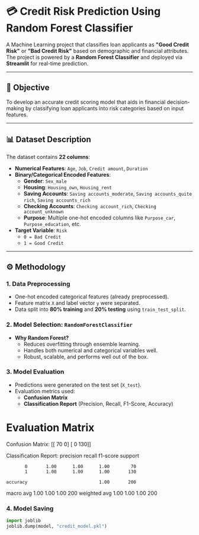 # 💳 Credit Risk Prediction Using Random Forest Classifier

A Machine Learning project that classifies loan applicants as **"Good Credit Risk"** or **"Bad Credit Risk"** based on demographic and financial attributes. The project is powered by a **Random Forest Classifier** and deployed via **Streamlit** for real-time prediction.

---

## 🎯 Objective

To develop an accurate credit scoring model that aids in financial decision-making by classifying loan applicants into risk categories based on input features.

---

## 📊 Dataset Description

The dataset contains **22 columns**:
- **Numerical Features**: `Age`, `Job`, `Credit amount`, `Duration`
- **Binary/Categorical Encoded Features**:
  - **Gender**: `Sex_male`
  - **Housing**: `Housing_own`, `Housing_rent`
  - **Saving Accounts**: `Saving accounts_moderate`, `Saving accounts_quite rich`, `Saving accounts_rich`
  - **Checking Accounts**: `Checking account_rich`, `Checking account_unknown`
  - **Purpose**: Multiple one-hot encoded columns like `Purpose_car`, `Purpose_education`, etc.
- **Target Variable**: `Risk`  
  - `0 = Bad Credit`  
  - `1 = Good Credit`

---

## ⚙️ Methodology

### 1. Data Preprocessing
- One-hot encoded categorical features (already preprocessed).
- Feature matrix `X` and label vector `y` were separated.
- Data split into **80% training** and **20% testing** using `train_test_split`.

### 2. Model Selection: `RandomForestClassifier`
- **Why Random Forest?**
  - Reduces overfitting through ensemble learning.
  - Handles both numerical and categorical variables well.
  - Robust, scalable, and performs well out of the box.

### 3. Model Evaluation
- Predictions were generated on the test set (`X_test`).
- Evaluation metrics used:
  - **Confusion Matrix**
  - **Classification Report** (Precision, Recall, F1-Score, Accuracy)

# Evaluation Matrix
  Confusion Matrix:
[[ 70   0]
 [  0 130]]

Classification Report:
              precision    recall  f1-score   support

           0       1.00      1.00      1.00        70
           1       1.00      1.00      1.00       130

    accuracy                           1.00       200
   macro avg       1.00      1.00      1.00       200
weighted avg       1.00      1.00      1.00       200


### 4. Model Saving
```python
import joblib
joblib.dump(model, "credit_model.pkl")
